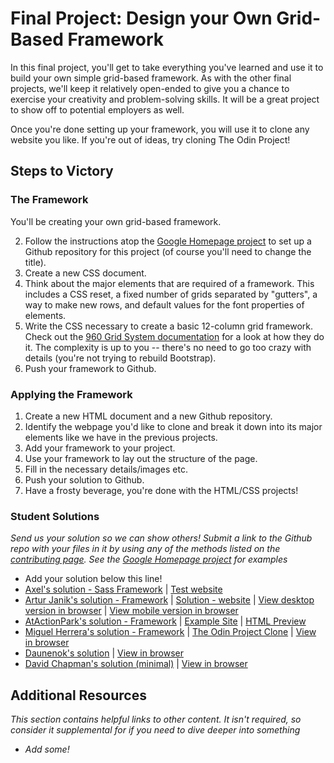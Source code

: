 # Final Project: Design your Own Grid-Based Framework

In this final project, you'll get to take everything you've learned and use it to build your own simple grid-based framework.  As with the other final projects, we'll keep it relatively open-ended to give you a chance to exercise your creativity and problem-solving skills.  It will be a great project to show off to potential employers as well.

Once you're done setting up your framework, you will use it to clone any website you like.  If you're out of ideas, try cloning The Odin Project!

## Steps to Victory

### The Framework

You'll be creating your own grid-based framework.

2. Follow the instructions atop the [Google Homepage project](/web-development-101/html-css) to set up a Github repository for this project (of course you'll need to change the title).
3. Create a new CSS document.
4. Think about the major elements that are required of a framework.  This includes a CSS reset, a fixed number of grids separated by "gutters", a way to make new rows, and default values for the font properties of elements.  
5. Write the CSS necessary to create a basic 12-column grid framework.  Check out the [960 Grid System documentation](http://960.gs) for a look at how they do it.  The complexity is up to you -- there's no need to go too crazy with details (you're not trying to rebuild Bootstrap).  
6. Push your framework to Github.

### Applying the Framework

1. Create a new HTML document and a new Github repository.
1. Identify the webpage you'd like to clone and break it down into its major elements like we have in the previous projects.
5. Add your framework to your project.
5. Use your framework to lay out the structure of the page.
6. Fill in the necessary details/images etc.
7. Push your solution to Github.
8. Have a frosty beverage, you're done with the HTML/CSS projects!

### Student Solutions

*Send us your solution so we can show others! Submit a link to the Github repo with your files in it by using any of the methods listed on the [contributing page](http://github.com/TheOdinProject/curriculum/blob/master/contributing.md).  See the [Google Homepage project](/web-development-101/html-css) for examples*

* Add your solution below this line!
* [Axel's solution - Sass Framework](https://github.com/afuh/sass-framework) | [Test website](https://afuh.github.io/sass-framework/) 
* [Artur Janik's solution - Framework](https://github.com/ArturJanik/Stellage) | [Solution - website](https://github.com/ArturJanik/ProjectInteria) | [View desktop version in browser](https://htmlpreview.github.io/?https://github.com/ArturJanik/ProjectInteria/blob/master/index.html) | [View mobile version in browser](https://htmlpreview.github.io/?https://github.com/ArturJanik/ProjectInteria/blob/master/mindex.html)
* [AtActionPark's solution - Framework](https://github.com/AtActionPark/odin_grid_framework) | [Example Site](https://github.com/AtActionPark/odin_grid_framework_example) | [HTML Preview](http://htmlpreview.github.io/?https://github.com/AtActionPark/odin_grid_framework_example/blob/master/main.html)
* [Miguel Herrera's solution - Framework](https://github.com/migueloherrera/estilos) | [The Odin Project Clone](https://github.com/migueloherrera/ctop) | [View in browser](http://htmlpreview.github.io/?https://github.com/migueloherrera/ctop/blob/master/index.html)
* [Daunenok's solution](https://github.com/daunenok/framework-edx) | [View in browser](https://daunenok.github.io/framework-edx/)
* [David Chapman's solution (minimal)](https://github.com/davidchappy/css-framework) | [View in browser](https://davidchappy.github.io/css-framework/)

## Additional Resources

*This section contains helpful links to other content. It isn't required, so consider it supplemental for if you need to dive deeper into something*

* *Add some!*
